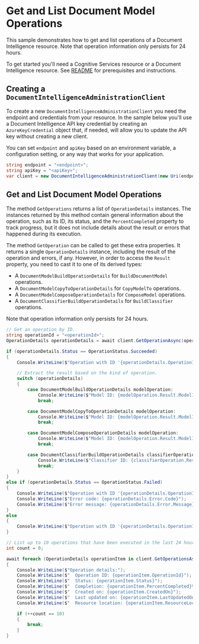 # Get and List Document Model Operations

This sample demonstrates how to get and list operations of a Document Intelligence resource. Note that operation information only persists for 24 hours.

To get started you'll need a Cognitive Services resource or a Document Intelligence resource. See [README][README] for prerequisites and instructions.

## Creating a `DocumentIntelligenceAdministrationClient`

To create a new `DocumentIntelligenceAdministrationClient` you need the endpoint and credentials from your resource. In the sample below you'll use a Document Intelligence API key credential by creating an `AzureKeyCredential` object that, if needed, will allow you to update the API key without creating a new client.

You can set `endpoint` and `apiKey` based on an environment variable, a configuration setting, or any way that works for your application.

```C# Snippet:CreateDocumentIntelligenceAdministrationClient
string endpoint = "<endpoint>";
string apiKey = "<apiKey>";
var client = new DocumentIntelligenceAdministrationClient(new Uri(endpoint), new AzureKeyCredential(apiKey));
```

## Get and List Document Model Operations

The method `GetOperations` returns a list of `OperationDetails` instances. The instances returned by this method contain general information about the operation, such as its ID, its status, and the `PercentCompleted` property to track progress, but it does not include details about the result or errors that happened during its execution.

The method `GetOperation` can be called to get these extra properties. It returns a single `OperationDetails` instance, including the result of the operation and errors, if any. However, in order to access the `Result` property, you need to cast it to one of its derived types:
- A `DocumentModelBuildOperationDetails` for `BuildDocumentModel` operations.
- A `DocumentModelCopyToOperationDetails` for `CopyModelTo` operations.
- A `DocumentModelComposeOperationDetails` for `ComposeModel` operations.
- A `DocumentClassifierBuildOperationDetails` for `BuildClassifier` operations.

Note that operation information only persists for 24 hours.

```C# Snippet:DocumentIntelligenceSampleGetAndListOperations
// Get an operation by ID.
string operationId = "<operationId>";
OperationDetails operationDetails = await client.GetOperationAsync(operationId);

if (operationDetails.Status == OperationStatus.Succeeded)
{
    Console.WriteLine($"Operation with ID '{operationDetails.OperationId}' has succeeded.");

    // Extract the result based on the kind of operation.
    switch (operationDetails)
    {
        case DocumentModelBuildOperationDetails modelOperation:
            Console.WriteLine($"Model ID: {modelOperation.Result.ModelId}");
            break;

        case DocumentModelCopyToOperationDetails modelOperation:
            Console.WriteLine($"Model ID: {modelOperation.Result.ModelId}");
            break;

        case DocumentModelComposeOperationDetails modelOperation:
            Console.WriteLine($"Model ID: {modelOperation.Result.ModelId}");
            break;

        case DocumentClassifierBuildOperationDetails classifierOperation:
            Console.WriteLine($"Classifier ID: {classifierOperation.Result.ClassifierId}");
            break;
    }
}
else if (operationDetails.Status == OperationStatus.Failed)
{
    Console.WriteLine($"Operation with ID '{operationDetails.OperationId}' has failed.");
    Console.WriteLine($"Error code: {operationDetails.Error.Code}");
    Console.WriteLine($"Error message: {operationDetails.Error.Message}");
}
else
{
    Console.WriteLine($"Operation with ID '{operationDetails.OperationId}' has status '{operationDetails.Status}'.");
}

// List up to 10 operations that have been executed in the last 24 hours.
int count = 0;

await foreach (OperationDetails operationItem in client.GetOperationsAsync())
{
    Console.WriteLine($"Operation details:");
    Console.WriteLine($"  Operation ID: {operationItem.OperationId}");
    Console.WriteLine($"  Status: {operationItem.Status}");
    Console.WriteLine($"  Completion: {operationItem.PercentCompleted}%");
    Console.WriteLine($"  Created on: {operationItem.CreatedOn}");
    Console.WriteLine($"  Last updated on: {operationItem.LastUpdatedOn}");
    Console.WriteLine($"  Resource location: {operationItem.ResourceLocation}");

    if (++count == 10)
    {
        break;
    }
}
```

[README]: https://github.com/Azure/azure-sdk-for-net/tree/main/sdk/documentintelligence/Azure.AI.DocumentIntelligence#getting-started
